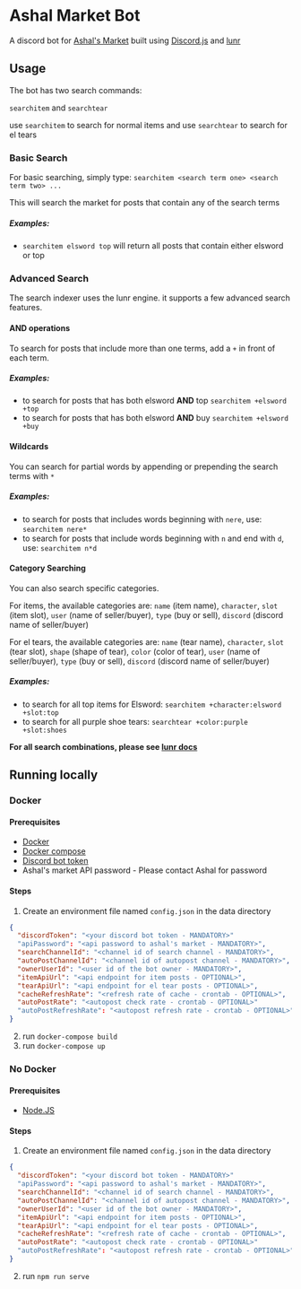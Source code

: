 # Ashal Market Bot

A discord bot for [Ashal's Market](https://www.ashal.eu/market/search.php) built using [Discord.js](https://discord.js.org/#/) and [lunr](https://lunrjs.com/)

## Usage

The bot has two search commands:

`searchitem` and `searchtear`

use `searchitem` to search for normal items and use `searchtear` to search for el tears

### Basic Search

For basic searching, simply type: `searchitem <search term one> <search term two> ...`

This will search the market for posts that contain any of the search terms

##### Examples:
- `searchitem elsword top` will return all posts that contain either elsword or top

### Advanced Search

The search indexer uses the lunr engine. it supports a few advanced search features.

#### AND operations

To search for posts that include more than one terms, add a `+` in front of each term.

##### Examples:
- to search for posts that has both elsword **AND** top `searchitem +elsword +top`
- to search for posts that has both elsword **AND** buy `searchitem +elsword +buy`

#### Wildcards

You can search for partial words by appending or prepending the search terms with `*`

##### Examples:
 - to search for posts that includes words beginning with `nere`, use: `searchitem nere*`
 - to search for posts that include words beginning with `n` and end with `d`, use: `searchitem n*d`

#### Category Searching

You can also search specific categories.

For items, the available categories are: `name` (item name), `character`, `slot` (item slot), `user` (name of seller/buyer), `type` (buy or sell), `discord` (discord name of seller/buyer)

For el tears, the available categories are: `name` (tear name), `character`, `slot` (tear slot), `shape` (shape of tear), `color` (color of tear), `user` (name of seller/buyer), `type` (buy or sell), `discord` (discord name of seller/buyer)

##### Examples:
- to search for all top items for Elsword: `searchitem +character:elsword +slot:top`
- to search for all purple shoe tears: `searchtear +color:purple +slot:shoes`


**For all search combinations, please see [lunr docs](https://lunrjs.com/guides/searching.html)**

## Running locally
### Docker
#### Prerequisites
- [Docker](https://docs.docker.com/install/)
- [Docker compose](https://docs.docker.com/compose/)
- [Discord bot token](https://discordjs.guide/preparations/setting-up-a-bot-application.html#creating-your-bot)
- Ashal's market API password - Please contact Ashal for password

#### Steps
1. Create an environment file named `config.json` in the data directory
```json
{
  "discordToken": "<your discord bot token - MANDATORY>"
  "apiPassword": "<api password to ashal's market - MANDATORY>",
  "searchChannelId": "<channel id of search channel - MANDATORY>",
  "autoPostChannelId": "<channel id of autopost channel - MANDATORY>",
  "ownerUserId": "<user id of the bot owner - MANDATORY>",
  "itemApiUrl": "<api endpoint for item posts - OPTIONAL>",
  "tearApiUrl": "<api endpoint for el tear posts - OPTIONAL>",
  "cacheRefreshRate": "<refresh rate of cache - crontab - OPTIONAL>",
  "autoPostRate": "<autopost check rate - crontab - OPTIONAL>"
  "autoPostRefreshRate": "<autopost refresh rate - crontab - OPTIONAL>"
}
```
2. run `docker-compose build`
3. run `docker-compose up`

### No Docker
#### Prerequisites
- [Node.JS](https://nodejs.org/en/)

#### Steps
1. Create an environment file named `config.json` in the data directory
```json
{
  "discordToken": "<your discord bot token - MANDATORY>"
  "apiPassword": "<api password to ashal's market - MANDATORY>",
  "searchChannelId": "<channel id of search channel - MANDATORY>",
  "autoPostChannelId": "<channel id of autopost channel - MANDATORY>",
  "ownerUserId": "<user id of the bot owner - MANDATORY>",
  "itemApiUrl": "<api endpoint for item posts - OPTIONAL>",
  "tearApiUrl": "<api endpoint for el tear posts - OPTIONAL>",
  "cacheRefreshRate": "<refresh rate of cache - crontab - OPTIONAL>",
  "autoPostRate": "<autopost check rate - crontab - OPTIONAL>"
  "autoPostRefreshRate": "<autopost refresh rate - crontab - OPTIONAL>"
}
```
2. run `npm run serve`
